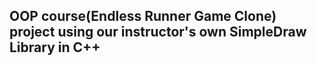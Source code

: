 ## OOP course(Endless Runner Game Clone) project using our instructor's own SimpleDraw Library in C++
